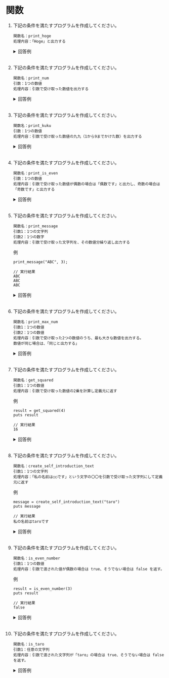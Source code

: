 # 関数

1. 下記の条件を満たすプログラムを作成してください。

    ```
    関数名：print_hoge  
    処理内容：「Hoge」と出力する
    ```

    <details><summary>回答例</summary><div>
            
    ```
    def print_hoge
        puts "Hoge"
    end

    print_hoge
    ```
            
    </div></details>
        

    <br>
	
2. 下記の条件を満たすプログラムを作成してください。

    ```
    関数名：print_num  
    引数：1つの数値  
    処理内容：引数で受け取った数値を出力する
    ```

    <details><summary>回答例</summary><div>
            
    ```
    def print_num(num)
        puts num
    end

    print_num(4)
    ```
            
    </div></details>
        

    <br>
	
3. 下記の条件を満たすプログラムを作成してください。

    ```
    関数名：print_kuku  
    引数：1つの数値  
    処理内容：引数で受け取った数値の九九（1から9までかけた数）を出力する
    ```

    <details><summary>回答例</summary><div>
            
    ```
    def print_kuku(num)
        for i in 1..9
            puts num * i
        end
    end

    print_kuku(4)
    ```
            
    </div></details>
        

    <br>
	
4. 下記の条件を満たすプログラムを作成してください。

    ```
    関数名：print_is_even  
    引数：1つの数値  
    処理内容：引数で受け取った数値が偶数の場合は「偶数です」と出力し、奇数の場合は「奇数です」と出力する
    ```

    <details><summary>回答例</summary><div>
            
    ```
    def print_is_even(num)
        if num % 2 == 0
            puts "偶数です"
        else
            puts "奇数です"
        end
    end
    
    print_is_even(3)
    ```
            
    </div></details>
        
    <br>
	
5. 下記の条件を満たすプログラムを作成してください。

    ```
    関数名：print_message  
    引数1：1つの文字列  
    引数2：1つの数字  
    処理内容：引数で受け取った文字列を、その数値分繰り返し出力する
    ```
	
    例
        
    ```
    print_message("ABC", 3);
        
    // 実行結果
    ABC
    ABC
    ABC
    ```

    <details><summary>回答例</summary><div>
            
    ```
    def print_message(str, count)
        for i in 1..count
            puts str
        end
    end

    print_message("ABC", 3)
    ```
            
    </div></details>
        

    <br>
	
6. 下記の条件を満たすプログラムを作成してください。

    ```
    関数名：print_max_num  
    引数1：1つの数値  
    引数2：1つの数値  
    処理内容：引数で受け取った2つの数値のうち、最も大きな数値を出力する。  
    数値が同じ場合は、「同じと出力する」
    ```

    <details><summary>回答例</summary><div>
            
    ```
    def print_max_num(num1, num2)
        if num1 > num2
            puts num1
        elsif num1 < num2
            puts num2
        else
            puts "同じ"
        end
    end

    print_max_num(4, 5)
    ```
            
    </div></details>
        

    <br>
	
7. 下記の条件を満たすプログラムを作成してください。

    ```
    関数名：get_squared  
    引数1：1つの数値  
    処理内容：引数で受け取った数値の2乗を計算し定義元に返す
    ```
	
    例
	
    ```
    result = get_squared(4)
    puts result
        
    // 実行結果
    16
    ```
        
    <details><summary>回答例</summary><div>
            
    ```
    def get_squared(num)
        return num * num
    end

    result = get_squared(4)
    puts result
    ```
            
    </div></details>
        

    <br>
	
8. 下記の条件を満たすプログラムを作成してください。

    ```
    関数名：create_self_introduction_text  
    引数1：1つの文字列  
    処理内容：「私の名前は○○です」という文字の〇〇を引数で受け取った文字列にして定義元に返す
    ```
	
    例
        
    ```
    message = create_self_introduction_text("taro")
    puts message
        
    // 実行結果
    私の名前はtaroです
    ```
	
    <details><summary>回答例</summary><div>
            
    ```
    def create_self_introduction_text(name)
        msg = "私の名前は" + name + "です"
        return msg
    end

    message = create_self_introduction_text("taro")
    puts message
    ```
            
    </div></details>
        
    <br>
	
9. 下記の条件を満たすプログラムを作成してください。

    ```
    関数名：is_even_number  
    引数1：1つの数値  
    処理内容：引数で渡された値が偶数の場合は true、そうでない場合は false を返す。
    ```
	
    例
        
    ```
    result = is_even_number(3)
    puts result
        
    // 実行結果
    false
    ```
	
    <details><summary>回答例</summary><div>
            
    ```
    def is_even_number(num)
        if num % 2 == 0
            return "true"
        else
            return "false"
        end
    end

    result = is_even_number(3)
    puts result
    ```
            
    </div></details>
        

    <br>
	
10. 下記の条件を満たすプログラムを作成してください。

    ```
    関数名：is_taro  
    引数1：任意の文字列  
    処理内容：引数で渡された文字列が「taro」の場合は true、そうでない場合は false を返す。
    ```
	
    <details><summary>回答例</summary><div>
            
    ```
    def is_taro(str)
        if str == "taro"
            return "true"
        else
            return "false"
        end
    end

    result = is_taro("taro")
    puts result
    ```
            
    </div></details>
        

    <br>
